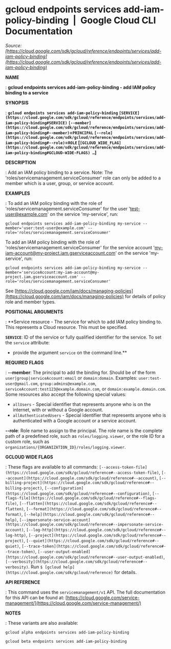 # gcloud endpoints services add-iam-policy-binding  |  Google Cloud CLI Documentation

*Source: [https://cloud.google.com/sdk/gcloud/reference/endpoints/services/add-iam-policy-binding](https://cloud.google.com/sdk/gcloud/reference/endpoints/services/add-iam-policy-binding)*

**NAME**

: **gcloud endpoints services add-iam-policy-binding - add IAM policy binding to a service**

**SYNOPSIS**

: **`gcloud endpoints services add-iam-policy-binding` `[SERVICE](https://cloud.google.com/sdk/gcloud/reference/endpoints/services/add-iam-policy-binding#SERVICE)` `[--member](https://cloud.google.com/sdk/gcloud/reference/endpoints/services/add-iam-policy-binding#--member)`=`PRINCIPAL` `[--role](https://cloud.google.com/sdk/gcloud/reference/endpoints/services/add-iam-policy-binding#--role)`=`ROLE` [`[GCLOUD_WIDE_FLAG](https://cloud.google.com/sdk/gcloud/reference/endpoints/services/add-iam-policy-binding#GCLOUD-WIDE-FLAGS) …`]**

**DESCRIPTION**

: Add an IAM policy binding to a service.
Note: The 'roles/servicemanagement.serviceConsumer' role can only be added to a
member which is a user, group, or service account.

**EXAMPLES**

: To add an IAM policy binding with the role of
'roles/servicemanagement.serviceConsumer' for the user 'test-user@example.com'
on the service 'my-service', run:

```
gcloud endpoints services add-iam-policy-binding my-service --member='user:test-user@example.com' --role='roles/servicemanagement.serviceConsumer'
```

To add an IAM policy binding with the role of
'roles/servicemanagement.serviceConsumer' for the service account
'my-iam-account@my-project.iam.gserviceaccount.com' on the service 'my-service',
run:

```
gcloud endpoints services add-iam-policy-binding my-service --member='serviceAccount:my-iam-account@my-project.iam.gserviceaccount.com' --role='roles/servicemanagement.serviceConsumer'
```

See [https://cloud.google.com/iam/docs/managing-policies](https://cloud.google.com/iam/docs/managing-policies)
for details of policy role and member types.

**POSITIONAL ARGUMENTS**

: **Service resource - The service for which to add IAM policy binding to. This
represents a Cloud resource.
This must be specified.

**`SERVICE`**:
ID of the service or fully qualified identifier for the service.
To set the `service` attribute:

- provide the argument `service` on the command line.**

**REQUIRED FLAGS**

: **--member**:
The principal to add the binding for. Should be of the form
`user|group|serviceAccount:email` or `domain:domain`.
Examples: `user:test-user@gmail.com`,
`group:admins@example.com`,
`serviceAccount:test123@example.domain.com`, or
`domain:example.domain.com`.
Some resources also accept the following special values:

- `allUsers` - Special identifier that represents anyone who is on the
internet, with or without a Google account.
- `allAuthenticatedUsers` - Special identifier that represents anyone
who is authenticated with a Google account or a service account.

**--role**:
Role name to assign to the principal. The role name is the complete path of a
predefined role, such as `roles/logging.viewer`, or the role ID for a
custom role, such as
`organizations/{ORGANIZATION_ID}/roles/logging.viewer`.

**GCLOUD WIDE FLAGS**

: These flags are available to all commands: `[--access-token-file](https://cloud.google.com/sdk/gcloud/reference#--access-token-file)`,
`[--account](https://cloud.google.com/sdk/gcloud/reference#--account)`, `[--billing-project](https://cloud.google.com/sdk/gcloud/reference#--billing-project)`,
`[--configuration](https://cloud.google.com/sdk/gcloud/reference#--configuration)`,
`[--flags-file](https://cloud.google.com/sdk/gcloud/reference#--flags-file)`,
`[--flatten](https://cloud.google.com/sdk/gcloud/reference#--flatten)`, `[--format](https://cloud.google.com/sdk/gcloud/reference#--format)`, `[--help](https://cloud.google.com/sdk/gcloud/reference#--help)`, `[--impersonate-service-account](https://cloud.google.com/sdk/gcloud/reference#--impersonate-service-account)`,
`[--log-http](https://cloud.google.com/sdk/gcloud/reference#--log-http)`,
`[--project](https://cloud.google.com/sdk/gcloud/reference#--project)`, `[--quiet](https://cloud.google.com/sdk/gcloud/reference#--quiet)`, `[--trace-token](https://cloud.google.com/sdk/gcloud/reference#--trace-token)`, `[--user-output-enabled](https://cloud.google.com/sdk/gcloud/reference#--user-output-enabled)`,
`[--verbosity](https://cloud.google.com/sdk/gcloud/reference#--verbosity)`.
Run `$ [gcloud help](https://cloud.google.com/sdk/gcloud/reference)` for details.

**API REFERENCE**

: This command uses the `servicemanagement/v1` API. The full
documentation for this API can be found at: [https://cloud.google.com/service-management/](https://cloud.google.com/service-management/)

**NOTES**

: These variants are also available:

```
gcloud alpha endpoints services add-iam-policy-binding
```

```
gcloud beta endpoints services add-iam-policy-binding
```